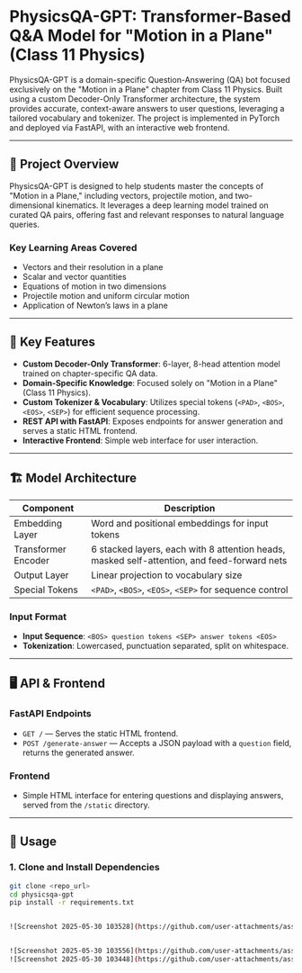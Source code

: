# PhysicsQA-GPT: Transformer-Based Q&A Model for "Motion in a Plane" (Class 11 Physics)

PhysicsQA-GPT is a domain-specific Question-Answering (QA) bot focused exclusively on the "Motion in a Plane" chapter from Class 11 Physics. Built using a custom Decoder-Only Transformer architecture, the system provides accurate, context-aware answers to user questions, leveraging a tailored vocabulary and tokenizer. The project is implemented in PyTorch and deployed via FastAPI, with an interactive web frontend.

---

## 📘 Project Overview

PhysicsQA-GPT is designed to help students master the concepts of "Motion in a Plane," including vectors, projectile motion, and two-dimensional kinematics. It leverages a deep learning model trained on curated QA pairs, offering fast and relevant responses to natural language queries.

### Key Learning Areas Covered

- Vectors and their resolution in a plane  
- Scalar and vector quantities  
- Equations of motion in two dimensions  
- Projectile motion and uniform circular motion  
- Application of Newton’s laws in a plane  

---

## 🧠 Key Features

- **Custom Decoder-Only Transformer**: 6-layer, 8-head attention model trained on chapter-specific QA data.  
- **Domain-Specific Knowledge**: Focused solely on "Motion in a Plane" (Class 11 Physics).  
- **Custom Tokenizer & Vocabulary**: Utilizes special tokens (`<PAD>`, `<BOS>`, `<EOS>`, `<SEP>`) for efficient sequence processing.  
- **REST API with FastAPI**: Exposes endpoints for answer generation and serves a static HTML frontend.  
- **Interactive Frontend**: Simple web interface for user interaction.  

---

## 🏗️ Model Architecture

| Component         | Description                                                                 |
|------------------|-----------------------------------------------------------------------------|
| Embedding Layer   | Word and positional embeddings for input tokens                            |
| Transformer Encoder | 6 stacked layers, each with 8 attention heads, masked self-attention, and feed-forward nets |
| Output Layer       | Linear projection to vocabulary size                                       |
| Special Tokens     | `<PAD>`, `<BOS>`, `<EOS>`, `<SEP>` for sequence control                    |

### Input Format

- **Input Sequence**: `<BOS> question tokens <SEP> answer tokens <EOS>`  
- **Tokenization**: Lowercased, punctuation separated, split on whitespace.  

---

## 🖥️ API & Frontend

### FastAPI Endpoints

- `GET /` — Serves the static HTML frontend.  
- `POST /generate-answer` — Accepts a JSON payload with a `question` field, returns the generated answer.

### Frontend

- Simple HTML interface for entering questions and displaying answers, served from the `/static` directory.

---

## 🚀 Usage

### 1. Clone and Install Dependencies

```bash
git clone <repo_url>
cd physicsqa-gpt
pip install -r requirements.txt


![Screenshot 2025-05-30 103528](https://github.com/user-attachments/assets/07a5153c-e457-46c6-be08-80ac5587ffd0)


![Screenshot 2025-05-30 103556](https://github.com/user-attachments/assets/0da63fd7-acc5-438c-89b9-92622bc6289f)
![Screenshot 2025-05-30 103448](https://github.com/user-attachments/assets/a9626c2b-eb38-4693-9b3e-cbe92ee0f630)


